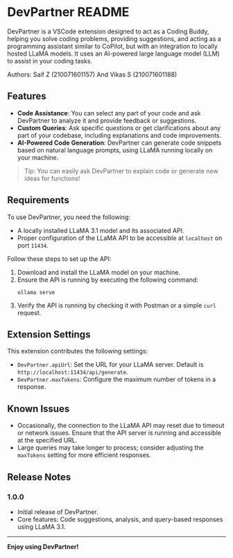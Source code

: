 # DevPartner README

DevPartner is a VSCode extension designed to act as a Coding Buddy, helping you solve coding problems, providing suggestions, and acting as a programming assistant similar to CoPilot, but with an integration to locally hosted LLaMA models. It uses an AI-powered large language model (LLM) to assist in your coding tasks.

Authors: Saif Z (210071601157) And Vikas S (210071601188)

## Features

- **Code Assistance**: You can select any part of your code and ask DevPartner to analyze it and provide feedback or suggestions.
- **Custom Queries**: Ask specific questions or get clarifications about any part of your codebase, including explanations and code improvements.
- **AI-Powered Code Generation**: DevPartner can generate code snippets based on natural language prompts, using LLaMA running locally on your machine.

> Tip: You can easily ask DevPartner to explain code or generate new ideas for functions!

## Requirements

To use DevPartner, you need the following:

- A locally installed LLaMA 3.1 model and its associated API.
- Proper configuration of the LLaMA API to be accessible at `localhost` on port `11434`.

Follow these steps to set up the API:

1. Download and install the LLaMA model on your machine.
2. Ensure the API is running by executing the following command:
   ```
   ollama serve
   ```
3. Verify the API is running by checking it with Postman or a simple `curl` request.

## Extension Settings

This extension contributes the following settings:

- `DevPartner.apiUrl`: Set the URL for your LLaMA server. Default is `http://localhost:11434/api/generate`.
- `DevPartner.maxTokens`: Configure the maximum number of tokens in a response.

## Known Issues

- Occasionally, the connection to the LLaMA API may reset due to timeout or network issues. Ensure that the API server is running and accessible at the specified URL.
- Large queries may take longer to process; consider adjusting the `maxTokens` setting for more efficient responses.

## Release Notes

### 1.0.0

- Initial release of DevPartner.
- Core features: Code suggestions, analysis, and query-based responses using LLaMA 3.1.

---

**Enjoy using DevPartner!**
